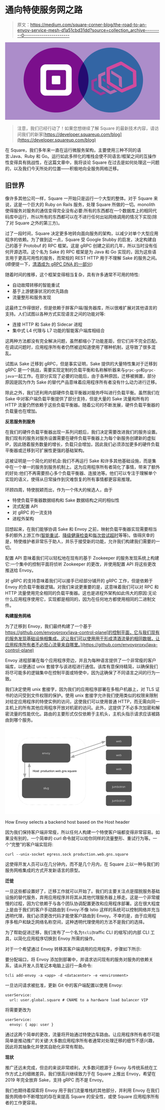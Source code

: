 # 通向特使服务网之路

> 原文：<https://medium.com/square-corner-blog/the-road-to-an-envoy-service-mesh-d1a51cbd31dd?source=collection_archive---------0----------------------->

![](img/f820b71296cf849ac7fbe2a7c6c85923.png)

> 注意，我们已经行动了！如果您想继续了解 Square 的最新技术内容，请访问我们的新家[https://developer.squareup.com/blog](https://developer.squareup.com/blog)

在 Square，我们多年来一直在运行微服务架构，主要使用三种不同的语言:Java、Ruby 和 Go。运行如此多样化的堆栈会使不同语言/框架之间的互操作性变得具有挑战性，在这篇文章中，我将谈论 Square 在过去是如何处理这一问题的，以及我们今天所处的位置——积极地向全服务网格迁移。

## **旧世界**

像许多其他公司一样，Square 一开始只是运行一个大型的整体。对于 Square 来说，这是一个巨大的 Ruby on Rails 服务，处理 Square 所做的一切。monolith 使得服务对服务的通信变得完全没有必要:所有的东西都在一个数据库上的相同代码库中运行，所以所有的东西都可以在不进行任何出站网络调用的情况下实现(除了对 Square 之外的第三方)。

过了一段时间，Square 决定更多地转向面向服务的架构，以减少对单个大型应用程序的依赖。为了做到这一点，Square 受 Google Stubby 的启发，决定构建自己的基于 Protobuf 的 RPC 框架。这是 gRPC 创建之前的几年，所以当时没有任何开源选项。这个名为 Sake 的 RPC 框架是为 Java 和 Go 实现的，因为这些语言用于更高可用性的服务，而常规的 REST HTTP 用于不理解 Sake 的服务之间。(顺便提一下，[清酒成为 gRPC DNA 的一部分](/square-corner-blog/grpc-reaches-1-0-85728518393b))

随着时间的推移，这个框架变得相当复杂，具有许多通常不可用的特性:

*   自动故障转移的智能重试
*   基于上游健康状况的优先路由
*   流量整形和服务发现

这最终工作得很好，但是依赖于胖客户端/服务器库，所以很难扩展对其他语言的支持。人们试图以各种方式实现语言之间的功能对等:

*   连接 HTTP 和 Sake 的 Sidecar 进程
*   集中式 L4 代理与 L7 功能的智能客户端库相结合

这两种方法都没有完全解决问题，虽然都缩小了功能差距，但它们并不完全匹配。在调试问题时，应用程序所有者仍然被迫知道使用了哪种机制，这导致了很多混乱。

试图从 Sake 迁移到 gRPC，但是事实证明，Sake 提供的大量特性集对于迁移到 gRPC 是一个挑战，需要实现定制的负载平衡和名称解析器来与`grpc-go`和`grpc-java`一起工作。在部分实现了必要的功能后，由于各种原因，迁移被搁置，部分原因是因为作为 Sake 的替代产品意味着应用程序所有者没有什么动力进行迁移。

除此之外，我们还利用内部硬件负载平衡器对服务呼叫进行负载平衡。虽然我们在 Sake 中对客户端负载平衡提供了部分支持，但是大量的 Sake 流量和所有的 HTTP 流量仍然依赖于这些负载平衡器。随着公司的不断发展，硬件负载平衡器的负载量也在增加。

**反思服务到服务**

在我们的硬件负载平衡器出现一系列问题后，我们决定需要改进我们的服务设置。我们现有的服务对服务设置需要在硬件负载平衡器上为每个新服务创建新的虚拟 IP，因此随着服务数量的增长，负载只会增加，因此我们必须添加更多的硬件负载平衡器或迁移到可扩展性更强的基础架构。

这被证明是一个简化的好机会:我们不再运行 Sake 和许多其他基础设施，而是集中在一个单一的服务到服务机制上。这为应用程序所有者简化了事情，带来了额外的好处:他们不再需要担心多个负载平衡器、连接池等。他们可以专注于理解单个实现的语义，使得从日常操作到灾难恢复的所有事情都更容易推理。

环顾四周，特使脱颖而出，作为一个伟大的候选人，由于

*   特使负载平衡器数据结构和 Sake 数据结构之间的相似性
*   流式配置 API
*   对 gRPC 的一流支持
*   进程外架构

回想起来，在我们能够协调 Sake 和 Envoy 之前，映射负载平衡器实现需要相当多的额外上游工作([智能重试](https://github.com/envoyproxy/envoy/issues/3958)、[降级健康检查](https://github.com/envoyproxy/envoy/issues/5063)和[每次尝试超时](https://github.com/envoyproxy/envoy/issues/4903)等等)。值得庆幸的是，特使维护者非常乐于助人，并乐于接受新的功能，允许我们构建我们需要的一切。

配置 API 意味着我们可以轻松地在现有的基于 Zookeeper 的服务发现系统上构建它:一个集中的控制平面将侦听 Zookeeper 的更改，并使用配置 API 将这些更改推送给 Envoy。

对 gRPC 的支持意味着我们可以接手已经部分铺开的 gRPC 工作，但是依赖于 Envoy 的负载平衡器逻辑。对我们来说更重要的是，这意味着我们可以对 RPC 和 HTTP 流量使用完全相同的负载平衡器。这也是进程外架构如此伟大的原因:无论什么应用程序使用它，实现都是相同的，因为在任何地方都使用相同的二进制文件。

**构建服务网格**

为了迁移到 Envoy，我们最终构建了一个基于 https://github.com/envoyproxy/java-control-plane[的控制平面，它与我们现有的服务发现基础设施相集成。这让我们可以使用用于形成清酒流量的相同数据，让应用程序所有者不必担心流量来自哪里。](https://github.com/envoyproxy/java-control-plane)

Envoy 进程部署在每个应用程序旁边，并且为每种语言提供了一个非常瘦的客户端库，以便通过 unix 套接字与该进程进行通信。该库有意保持精简，以确保我们将尽可能多的逻辑集中在控制平面或特使中，因为这确保了不同语言之间的行为一致。

我们决定使用 unix 套接字，因为我们的应用程序部署在多租户机器上，对 TLS 证书的访问受到文件权限的保护。使用 unix 套接字允许我们使用类似的权限来限制对给定应用程序的特使实例的访问，这使我们可以使用普通 HTTP，而无需向同一主机上的所有其他应用程序开放对机密的访问。此外，这提供了不必多次加密和解密流量的性能优化。路由的主要形式仅仅依赖于主机头，主机头指示请求应该被路由到哪个服务。

![](img/e541096d614602480da0508a635301ee.png)

How Envoy selects a backend host based on the Host header

因为我们保持客户端非常瘦，所以任何人构建一个特使客户端都变得非常容易。如果没有别的，一个简单的 curl 命令就可以给你同样的流量整形、重试行为等。一个“完整”的客户端实现将:

```
curl --unix-socket egress.sock production.web.gns.square
```

这使得开发人员可以在几分钟内，而不是几个月内，在 Square 上以一种与我们的服务网格集成的方式开发新语言的原型。

**迁徙**

一旦这些都设置好了，迁移工作就可以开始了。我们的主要关注点是摆脱服务基础设施的替代服务，弃用应用程序并将其从其他代理服务器上移走。这是一个非常缓慢的过程，因为它依赖于与各个团队协调配置更改和应用程序部署。这在很大程度上是由于我们的客户手动路由到 Envoy:不像 Istio 这样的系统可以控制网络并充当透明代理，我们必须更改代码才能使客户路由到 Envoy。不幸的是，由于应用程序多租户和缺乏网络名称空间，这种透明代理使用的方法不是我们的选择。

为了帮助促进迁移，我们发布了一个名为`tcli`(traffic CLI 的缩写)的内部 CLI 工具，以简化应用程序切换到 Envoy 所需的操作。

对于一个希望通过 Envoy 转移其客户端调用的应用程序，步骤如下所示:

要分配端口，将 Envoy 添加到部署中，并请求访问现有的服务对服务的依赖关系，请从开发人员笔记本电脑上运行一条命令:

```
tcli add-envoy -a <app> -d <datacenter> -e <environment>
```

一旦访问请求被批准，更新 Git 中的客户端配置以使用 Envoy:

```
userService:
  url: user.global.square # CNAME to a hardware load balancer VIP
```

将需要更改为

```
userService:
  envoy: { app: user }
```

通过这两个简单的更改，流量将开始通过特使边车路由。让应用程序所有者尽可能简单是推动推广的关键:大多数应用程序所有者通常对处理迁移的细节不感兴趣，因此将其抽象化并使其自助化非常有帮助。

**现状**

推广还远未完成，但总的来说非常顺利，大多数问题源于 Envoy 与传统系统在工作方式上的细微差异。我们很高兴继续致力于在 Square 上推出 Envoy，希望在 2019 年完全放弃 Sake，支持 gRPC 而不是 Envoy。

我们也期待着探索将 Envoy 用于我们流量堆栈的其他部分，并利用 Envoy 在我们服务网络中不断增加的存在来提高 Square 的安全性，或使 Square 应用程序所有者的工作更容易。